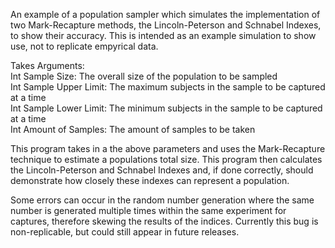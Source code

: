 An example of a population sampler which simulates the implementation of two Mark-Recapture methods, the Lincoln-Peterson and Schnabel Indexes, to show their accuracy. This is intended as an example simulation to show use, not to replicate empyrical data.

Takes Arguments:<br/>
  Int Sample Size: The overall size of the population to be sampled<br/>
  Int Sample Upper Limit: The maximum subjects in the sample to be captured at a time<br/>
  Int Sample Lower Limit: The minimum subjects in the sample to be captured at a time<br/>
  Int Amount of Samples: The amount of samples to be taken<br/>
  
This program takes in a the above parameters and uses the Mark-Recapture technique to estimate a populations total size. This program then calculates the Lincoln-Peterson and Schnabel Indexes and, if done correctly, should demonstrate how closely these indexes can represent a population.

Some errors can occur in the random number generation where the same number is generated multiple times within the same experiment for captures, therefore skewing the results of the indices. Currently this bug is non-replicable, but could still appear in future releases.

